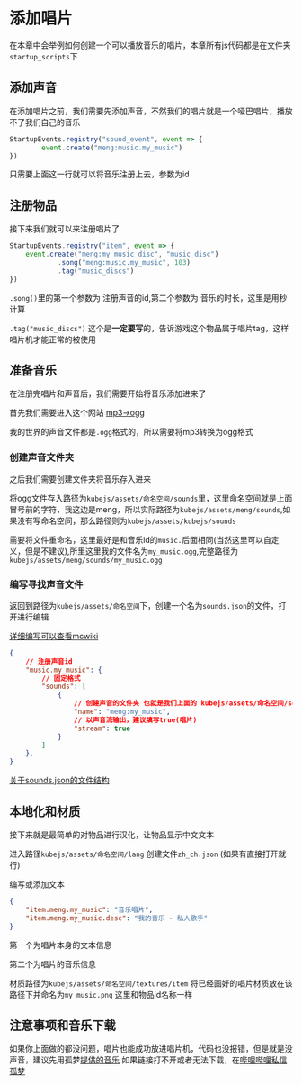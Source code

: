 # 添加唱片
在本章中会举例如何创建一个可以播放音乐的唱片，本章所有js代码都是在文件夹`startup_scripts`下
## 添加声音
在添加唱片之前，我们需要先添加声音，不然我们的唱片就是一个哑巴唱片，播放不了我们自己的音乐
```js
StartupEvents.registry("sound_event", event => {
        event.create("meng:music.my_music")
})
```
只需要上面这一行就可以将音乐注册上去，参数为id
## 注册物品
接下来我们就可以来注册唱片了
```js
StartupEvents.registry("item", event => {
    event.create("meng:my_music_disc", "music_disc")
            .song("meng:music.my_music", 103)
            .tag("music_discs")
})
```
`.song()`里的第一个参数为 注册声音的id,第二个参数为 音乐的时长，这里是用秒计算

`.tag("music_discs")` 这个是**一定要写**的，告诉游戏这个物品属于唱片tag，这样唱片机才能正常的被使用
## 准备音乐
在注册完唱片和声音后，我们需要开始将音乐添加进来了

首先我们需要进入这个网站 [mp3->ogg](https://audio.online-convert.com/convert-to-ogg)

我的世界的声音文件都是`.ogg`格式的，所以需要将mp3转换为ogg格式

### 创建声音文件夹
之后我们需要创建文件夹将音乐存入进来

将ogg文件存入路径为`kubejs/assets/命名空间/sounds`里，这里命名空间就是上面冒号前的字符，我这边是meng，所以实际路径为`kubejs/assets/meng/sounds`,如果没有写命名空间，那么路径则为`kubejs/assets/kubejs/sounds`

需要将文件重命名，这里最好是和音乐id的`music.`后面相同(当然这里可以自定义，但是不建议),所里这里我的文件名为`my_music.ogg`,完整路径为`kubejs/assets/meng/sounds/my_music.ogg`
### 编写寻找声音文件
返回到路径为`kubejs/assets/命名空间`下，创建一个名为`sounds.json`的文件，打开进行编辑

[详细编写可以查看mcwiki](https://zh.minecraft.wiki/w/Sounds.json?variant=zh-cn)
```json
{
    // 注册声音id
    "music.my_music": {
        // 固定格式
        "sounds": [
            {
                // 创建声音的文件夹 也就是我们上面的 kubejs/assets/命名空间/sounds
                "name": "meng:my_music",
                // 以声音流输出，建议填写true(唱片)
                "stream": true
            }
        ]
    },
}
```
[关于sounds.json的文件结构](../../../ti-wai-hua/sounds-json.md)

## 本地化和材质
接下来就是最简单的对物品进行汉化，让物品显示中文文本

进入路径`kubejs/assets/命名空间/lang` 创建文件`zh_ch.json` (如果有直接打开就行)

编写或添加文本
```json
{
    "item.meng.my_music": "音乐唱片",
    "item.meng.my_music.desc": "我的音乐 - 私人歌手"
}
```
第一个为唱片本身的文本信息

第二个为唱片的音乐信息

材质路径为`kubejs/assets/命名空间/textures/item` 将已经画好的唱片材质放在该路径下并命名为`my_music.png` 这里和物品id名称一样

## 注意事项和音乐下载
如果你上面做的都没问题，唱片也能成功放进唱片机，代码也没报错，但是就是没声音，建议先用孤梦[提供的音乐](../../../files/my_music.ogg) 如果链接打不开或者无法下载，在[哔哩哔哩私信孤梦](https://space.bilibili.com/16632546)